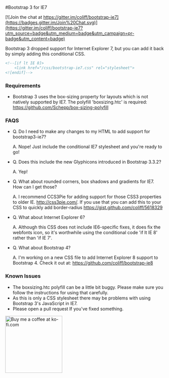 #Bootstrap 3 for IE7

[![Join the chat at https://gitter.im/coliff/bootstrap-ie7](https://badges.gitter.im/Join%20Chat.svg)](https://gitter.im/coliff/bootstrap-ie7?utm_source=badge&utm_medium=badge&utm_campaign=pr-badge&utm_content=badge)

Bootstrap 3 dropped support for Internet Explorer 7, but you can add it back by simply adding this conditional CSS.

```html
<!--[if lt IE 8]>
    <link href="/css/bootstrap-ie7.css" rel="stylesheet">
<![endif]-->
```

### Requirements
- Bootstrap 3 uses the box-sizing property for layouts which is not natively supported by IE7. The polyfill 'boxsizing.htc' is required: https://github.com/Schepp/box-sizing-polyfill


### FAQS

* Q. Do I need to make any changes to my HTML to add support for bootstrap3-ie7? 

  A. Nope! Just include the conditional IE7 stylesheet and you're ready to go!

* Q. Does this include the new Glyphicons introduced in Bootstrap 3.3.2?

  A. Yep!

* Q. What about rounded corners, box shadows and gradients for IE7. How can I get those? 

  A. I recommend CCS3Pie for adding support for those CSS3 properties to older IE. http://css3pie.com/. 
     If you use that you can add this to your CSS to quickly add border-radius https://gist.github.com/coliff/5618329

* Q. What about Internet Explorer 6?

  A. Although this CSS does not include IE6-specific fixes, it does fix the webfonts icon, so it's worthwhile using the conditional code 'if lt IE 8' rather than 'if IE 7'.

* Q. What about Bootstrap 4?
 
  A. I'm working on a new CSS file to add Internet Explorer 8 support to Bootstrap 4. Check it out at: https://github.com/coliff/bootstrap-ie8

### Known Issues
- The boxsizing.htc polyfill can be  a little bit buggy. Please make sure you follow the instructions for using that carefully.
- As this is only a CSS stylesheet there may be problems with using Bootstrap 3's JavaScript in IE7.
- Please open a pull request If you've fixed something.

<a href='http://ko-fi.com?i=1295NGMK1L2T7' target='_blank'><img style='border:0px;width:180px;' src='https://az743702.vo.msecnd.net/cdn/btn1.png' border='0' alt='Buy me a coffee at ko-fi.com'></a> 
